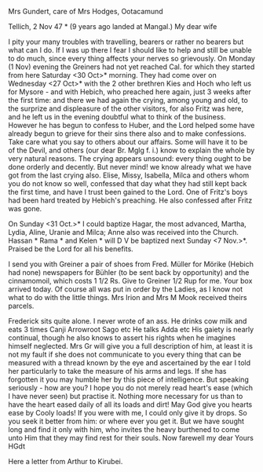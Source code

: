 Mrs Gundert, care of Mrs Hodges, Ootacamund

 Tellich, 2 Nov 47
 <Tuesday>*
 (9 years ago landed at Mangal.)
My dear wife

I pity your many troubles with travelling, bearers or rather no bearers but what can I do. If I was up there I fear I should like to help and still be unable to do much, since every thing affects your nerves so grievously. On Monday (1 Nov) evening the Greiners had not yet reached Cal. for which they started from here Saturday <30 Oct>* morning. They had come over on Wednesday <27 Oct>* with the 2 other brethren Kies and Hoch who left us for Mysore - and with Hebich, who preached here again, just 3 weeks after the first time: and there we had again the crying, among young and old, to the surprize and displeasure of the other visitors, for also Fritz was here, and he left us in the evening doubtful what to think of the business. However he has begun to confess to Huber, and the Lord helped some have already begun to grieve for their sins there also and to make confessions. Take care what you say to others about our affairs. Some will have it to be of the Devil, and others (our dear Br. Mglg f. i.) know to explain the whole by very natural reasons. The crying appears unsound: every thing ought to be done orderly and decently. But never mind! we know already what we have got from the last crying also. Elise, Missy, Isabella, Milca and others whom you do not know so well, confessed that day what they had still kept back the first time, and have I trust been gained to the Lord. One of Fritz's boys had been hard treated by Hebich's preaching. He also confessed after Fritz was gone.

On Sunday <31 Oct.>* I could baptize Hagar, the most advanced, Martha, Lydia, Aline, Uranie and Milca; Anne also was received into the Church. Hassan <Martin>* Rama <Noah>* and Kelen <Elieser>* will D V be baptized next Sunday <7 Nov.>*. Praised be the Lord for all his benefits.

I send you with Greiner a pair of shoes from Fred. Müller for Mörike (Hebich had none) newspapers for Bühler (to be sent back by opportunity) and the cinnamomoil, which costs 1 1/2 Rs. Give to Greiner 1/2 Rup for me. Your box arrived today. Of course all was put in order by the Ladies, as I know not what to do with the little things. Mrs Irion and Mrs M Mook received theirs parcels.

Frederick sits quite alone. I never wrote of an ass. He drinks cow milk and eats 3 times Canji Arrowroot Sago etc He talks Adda etc His gaiety is nearly continual, though he also knows to assert his rights when he imagines himself neglected. Mrs Gr will give you a full description of him, at least it is not my fault if she does not communicate to you every thing that can be measured with a thread known by the eye and ascertained by the ear I told her particularly to take the measure of his arms and legs. If she has forgotten it you may humble her by this piece of intelligence. 
But speaking seriously - how are you? I hope you do not merely read heart's ease (which I have never seen) but practise it. Nothing more necessary for us than to have the heart eased daily of all its loads and dirt! May God give you hearts ease by Cooly loads! If you were with me, I could only give it by drops. So you seek it better from him: or where ever you get it. But we have sought long and find it only with him, who invites the heavy burthened to come unto Him that they may find rest for their souls. 
Now farewell my dear
 Yours HGdt

Here a letter from Arthur to Kirubei.

